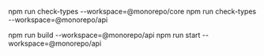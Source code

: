 npm run check-types --workspace=@monorepo/core
npm run check-types --workspace=@monorepo/api

npm run build --workspace=@monorepo/api
npm run start --workspace=@monorepo/api
